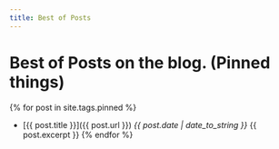 ```yaml
---
title: Best of Posts
---
```


# Best of Posts on the blog. (Pinned things)

{% for post in site.tags.pinned %}
* [{{ post.title }}]({{ post.url }}) *{{ post.date | date_to_string }}*
{{ post.excerpt }}
{% endfor %}